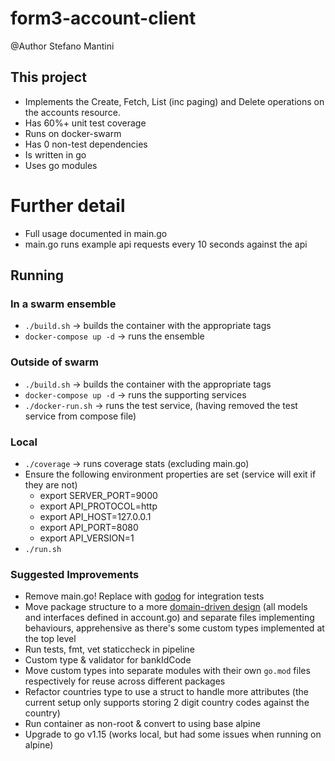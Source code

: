 # form3-account-client

@Author Stefano Mantini

## This project
- Implements the Create, Fetch, List (inc paging) and Delete operations on the accounts resource. 
- Has 60%+ unit test coverage
- Runs on docker-swarm
- Has 0 non-test dependencies
- Is written in go
- Uses go modules

# Further detail
- Full usage documented in main.go
- main.go runs example api requests every 10 seconds against the api

## Running

### In a swarm ensemble 
- `./build.sh` -> builds the container with the appropriate tags
- `docker-compose up -d` -> runs the ensemble

### Outside of swarm
- `./build.sh` -> builds the container with the appropriate tags
- `docker-compose up -d` -> runs the supporting services
- `./docker-run.sh` -> runs the test service, (having removed the test service from compose file) 

### Local
- `./coverage` -> runs coverage stats (excluding main.go)
- Ensure the following environment properties are set (service will exit if they are not)
    - export SERVER_PORT=9000
    - export API_PROTOCOL=http
    - export API_HOST=127.0.0.1
    - export API_PORT=8080
    - export API_VERSION=1
- `./run.sh`

### Suggested Improvements
- Remove main.go! Replace with [godog](https://github.com/cucumber/godog) for integration tests
- Move package structure to a more [domain-driven design](https://youtu.be/MzTcsI6tn-0) (all models and interfaces defined in account.go) and separate files implementing behaviours, apprehensive as there's some custom types implemented at the top level
- Run tests, fmt, vet staticcheck in pipeline
- Custom type & validator for bankIdCode
- Move custom types into separate modules with their own `go.mod` files respectively for reuse across different packages
- Refactor countries type to use a struct to handle more attributes (the current setup only supports storing 2 digit country codes against the country)
- Run container as non-root & convert to using base alpine
- Upgrade to go v1.15 (works local, but had some issues when running on alpine)